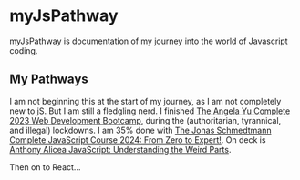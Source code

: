 # myJsPathway
myJsPathway is documentation of my journey into the world of Javascript coding.

## My Pathways
I am not beginning this at the start of my journey, as I am not completely new to jS. But I am still a fledgling nerd.
I finished [The Angela Yu Complete 2023 Web Development Bootcamp](https://www.udemy.com/course/the-complete-web-development-bootcamp/), during the (authoritarian, tyrannical, and illegal) lockdowns.
I am 35% done with [The Jonas Schmedtmann Complete JavaScript Course 2024: From Zero to Expert!](https://www.udemy.com/course/the-complete-javascript-course/).
On deck is [Anthony Alicea JavaScript: Understanding the Weird Parts](https://www.udemy.com/course/understand-javascript/).

Then on to React...
